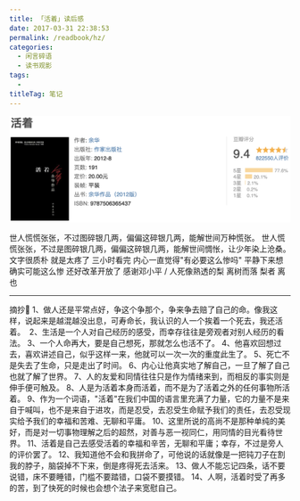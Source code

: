 ```yaml
---
title: 「活着」读后感
date: 2017-03-31 22:38:53
permalink: /readbook/hz/
categories: 
  - 闲言碎语
  - 读书观影
tags: 
  - 
titleTag: 笔记
---
```


![Alt text](../../../../@assets/db/hz.png)



世人慌慌张张，不过图碎银几两，偏偏这碎银几两，能解世间万种慌张。
世人慌慌张张，不过是图碎银几两，偏偏这碎银几两，能解世间惆怅，让少年染上沧桑。
文字很质朴 就是太疼了 三小时看完 内心一直觉得"有必要这么惨吗" 平静下来想 确实可能这么惨 还好改革开放了 感谢邓小平 / 人死像熟透的梨 离树而落 梨者 离也


----


摘抄🌟
1、做人还是平常点好，争这个争那个，争来争去赔了自己的命。像我这样，说起来是越混越没出息，可寿命长，我认识的人一个挨着一个死去，我还活着。 
2、生活是一个人对自己经历的感受，而幸存往往是旁观者对别人经历的看法。
3、一个人命再大，要是自己想死，那就怎么也活不了。 
4、他喜欢回想过去，喜欢讲述自己，似乎这样一来，他就可以一次一次的重度此生了。 5、死亡不是失去了生命，只是走出了时间。 
6、内心让他真实地了解自己，一旦了解了自己也就了解了世界。
7、人的友爱和同情往往只是作为情绪来到，而相反的事实则是伸手便可触及。
8、人是为活着本身而活着，而不是为了活着之外的任何事物所活着。
9、作为一个词语，"活着"在我们中国的语言里充满了力量，它的力量不是来自于喊叫，也不是来自于进攻，而是忍受，去忍受生命赋予我们的责任，去忍受现实给予我们的幸福和苦难、无聊和平庸。
10、这里所说的高尚不是那种单纯的美好，而是对一切事物理解之后的超然，对善与恶一视同仁，用同情的目光看待世界。 
11、活着是自己去感受活着的幸福和辛苦，无聊和平庸；幸存，不过是旁人的评价罢了。 
12、我知道他不会和我拼命了，可他说的话就像是一把钝刀子在割我的脖子，脑袋掉不下来，倒是疼得死去活来。
13、做人不能忘记四条，话不要说错，床不要睡错，门槛不要踏错，口袋不要摸错。
14、人啊，活着时受了再多的苦，到了快死的时候也会想个法子来宽慰自己。
